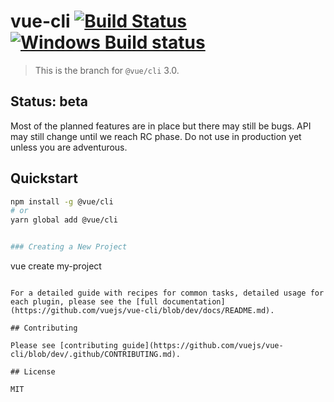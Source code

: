 # vue-cli [![Build Status](https://circleci.com/gh/vuejs/vue-cli/tree/dev.svg?style=shield)](https://circleci.com/gh/vuejs/vue-cli/tree/dev) [![Windows Build status](https://ci.appveyor.com/api/projects/status/487fqt71e4kf46iv/branch/dev?svg=true)](https://ci.appveyor.com/project/yyx990803/vue-cli-6b0a6/branch/dev)

> This is the branch for `@vue/cli` 3.0.

## Status: beta

Most of the planned features are in place but there may still be bugs. API may still change until we reach RC phase. Do not use in production yet unless you are adventurous.

## Quickstart

``` sh
npm install -g @vue/cli
# or
yarn global add @vue/cli


### Creating a New Project

```
vue create my-project
```

For a detailed guide with recipes for common tasks, detailed usage for each plugin, please see the [full documentation](https://github.com/vuejs/vue-cli/blob/dev/docs/README.md).

## Contributing

Please see [contributing guide](https://github.com/vuejs/vue-cli/blob/dev/.github/CONTRIBUTING.md).

## License

MIT
